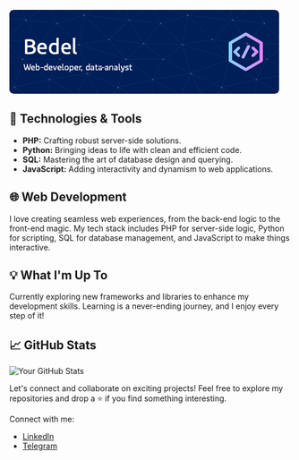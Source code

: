 ![Header](./1.png)
## 🔧 Technologies & Tools
- **PHP:** Crafting robust server-side solutions.
- **Python:** Bringing ideas to life with clean and efficient code.
- **SQL:** Mastering the art of database design and querying.
- **JavaScript:** Adding interactivity and dynamism to web applications.

## 🌐 Web Development
I love creating seamless web experiences, from the back-end logic to the front-end magic. My tech stack includes PHP for server-side logic, Python for scripting, SQL for database management, and JavaScript to make things interactive.

## 💡 What I'm Up To
Currently exploring new frameworks and libraries to enhance my development skills. Learning is a never-ending journey, and I enjoy every step of it!

## 📈 GitHub Stats
![Your GitHub Stats](https://github-readme-stats.vercel.app/api?username=bedel13&show_icons=true&hide_title=true&count_private=true&theme=dark)

Let's connect and collaborate on exciting projects! Feel free to explore my repositories and drop a ⭐️ if you find something interesting.

Connect with me:
- [LinkedIn](https://www.linkedin.com/in/bedel-alimov/)
- [Telegram](https://twitter.com/yourhandle](https://t.me/ppoint2023)https://t.me/ppoint2023)
